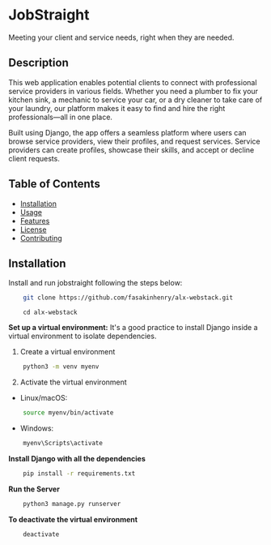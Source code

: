 
# **JobStraight**

Meeting your client and service needs, right when they are needed.

## **Description**
This web application enables potential clients to connect with professional service providers in various fields. Whether you need a plumber to fix your kitchen sink, a mechanic to service your car, or a dry cleaner to take care of your laundry, our platform makes it easy to find and hire the right professionals—all in one place.

Built using Django, the app offers a seamless platform where users can browse service providers, view their profiles, and request services. Service providers can create profiles, showcase their skills, and accept or decline client requests.



## Table of Contents
- [Installation](#Installation)
- [Usage](#usage)
- [Features](#features)
- [License](#license)
- [Contributing](#contributing)
## Installation

Install and run jobstraight following the steps below:

```bash
    git clone https://github.com/fasakinhenry/alx-webstack.git
```
```
    cd alx-webstack
```

**Set up a virtual environment:**
It's a good practice to install Django inside a virtual environment to isolate dependencies.
    
1.  Create a virtual environment
```bash
    python3 -m venv myenv
```
2.  Activate the virtual environment
-   Linux/macOS:
```bash
    source myenv/bin/activate
```
-   Windows:
```bash
    myenv\Scripts\activate
```

**Install Django with all the dependencies**
```bash
    pip install -r requirements.txt
```

**Run the Server**
```bash
    python3 manage.py runserver
```

**To deactivate the virtual environment**
```bash
    deactivate
```

